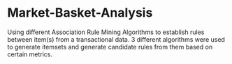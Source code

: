 # Market-Basket-Analysis
Using different Association Rule Mining Algorithms to establish rules between item(s) from a transactional data. 3 different algorithms were used to generate itemsets and generate candidate rules from them based on certain metrics.
